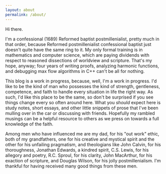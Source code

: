 ```yaml
---
layout: about
permalink: /about/
---
```


<div class="container has-text-centered"><p>Hi there.</p></div>

I'm a confessional (1689) Reformed baptist postmillenialist, pretty much in that order, because Reformed postmillenialist confessional baptist just doesn't quite have the same ring to it. My only formal training is in mathematics and computer science, which are paying dividends with respect to reasoned dissections of worldview and scripture. That's my hope, anyway; four years of writing proofs, analyzing harmonic functions, and debugging max flow algorithms in C++ can't be all for nothing.

This blog is a work in progress, because, well, I'm a work in progress. I'd like to be the kind of man who possesses the kind of strength, gentleness, competence, and faith to handle every situation in life the right way. As such, I'd like this place to be the same, so don't be surprised if you see things change every so often around here. What you _should_ expect here is study notes, short essays, and other little snippets of prose that I've been mulling over in the car or discussing with friends. Hopefully my rambled musings can be a helpful resource to others as we press on towards a full knowledge of the faith.

Among men who have influenced me are my dad, for his "out work" ethic, both of my grandfathers, one for his creative and mystical spirit and the other for his unfailing pragmatism, and theologians like John Calvin, for his thoroughness, Jonathan Edwards, a kindred spirit, C.S. Lewis, for his allegory and poetry, R.C. Sproul, for his clarity, John MacArthur, for his exaction of scripture, and Douglas Wilson, for his jolly postmillenialism. I'm thankful for having received many good things from these men.
